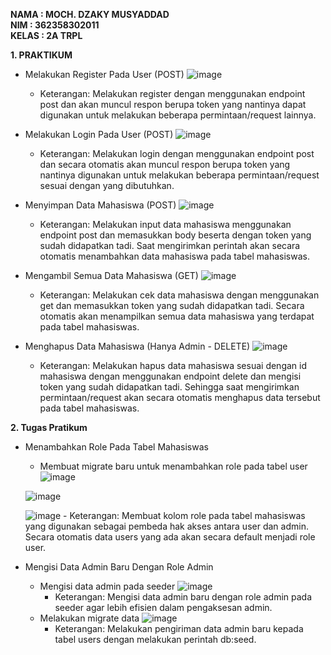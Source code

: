 **NAMA    : MOCH. DZAKY MUSYADDAD**                                             
**NIM     : 362358302011**                                                      
**KELAS   : 2A TRPL**
                                                                                    
**1. PRAKTIKUM**
- Melakukan Register Pada User (POST)
  ![image](https://github.com/user-attachments/assets/36040c83-e5d0-4351-81f7-9a1350af6801)
  - Keterangan: Melakukan register dengan menggunakan endpoint post dan akan muncul respon berupa token yang nantinya dapat digunakan untuk melakukan beberapa permintaan/request lainnya.

- Melakukan Login Pada User (POST)
  ![image](https://github.com/user-attachments/assets/0d766237-b2af-41e7-a001-a1a6266b9890)
  - Keterangan: Melakukan login dengan menggunakan endpoint post dan secara otomatis akan muncul respon berupa token yang nantinya digunakan untuk melakukan beberapa permintaan/request sesuai dengan yang dibutuhkan.

- Menyimpan Data Mahasiswa (POST)
  ![image](https://github.com/user-attachments/assets/7e02d2e5-dc8c-411b-bda8-84ff24abb9f9)
  - Keterangan: Melakukan input data mahasiswa menggunakan endpoint post dan memasukkan body beserta dengan token yang sudah didapatkan tadi. Saat mengirimkan perintah akan secara otomatis menambahkan data mahasiswa pada tabel mahasiswas.

- Mengambil Semua Data Mahasiswa (GET)
  ![image](https://github.com/user-attachments/assets/b7e92111-ca31-4368-b744-ec7552ba5539)
  - Keterangan: Melakukan cek data mahasiswa dengan menggunakan get dan memasukkan token yang sudah didapatkan tadi. Secara otomatis akan menampilkan semua data mahasiswa yang terdapat pada tabel mahasiswas.

- Menghapus Data Mahasiswa (Hanya Admin - DELETE)
  ![image](https://github.com/user-attachments/assets/3e447b9f-cc79-4a4f-b4b9-81acb88b37d4)
  - Keterangan: Melakukan hapus data mahasiswa sesuai dengan id mahasiswa dengan menggunakan endpoint delete dan mengisi token yang sudah didapatkan tadi. Sehingga saat mengirimkan permintaan/request akan secara otomatis menghapus data tersebut pada tabel mahasiswas.

**2. Tugas Pratikum**
- Menambahkan Role Pada Tabel Mahasiswas
  - Membuat migrate baru untuk menambahkan role pada tabel user
  ![image](https://github.com/user-attachments/assets/a06a6851-073a-40cd-bf4b-c812bd04c404)

  ![image](https://github.com/user-attachments/assets/ea99e257-0aa6-4e1f-b8ea-e53e48729220)

  ![image](https://github.com/user-attachments/assets/394dfc32-fb45-43a1-a381-c9cd1f9266bd)
      - Keterangan: Membuat kolom role pada tabel mahasiswas yang digunakan sebagai pembeda hak akses antara user dan admin. Secara otomatis data users yang ada akan secara default menjadi role user.

- Mengisi Data Admin Baru Dengan Role Admin
  - Mengisi data admin pada seeder
    ![image](https://github.com/user-attachments/assets/54daa933-adfc-44d5-8893-e8386cf72913)
      - Keterangan: Mengisi data admin baru dengan role admin pada seeder agar lebih efisien dalam pengaksesan admin.
  - Melakukan migrate data
    ![image](https://github.com/user-attachments/assets/f90891c0-a599-4e92-8ae9-8a1e2f9513a5)
      - Keterangan: Melakukan pengiriman data admin baru kepada tabel users dengan melakukan perintah db:seed.




